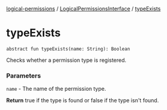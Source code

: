 [logical-permissions](../index.md) / [LogicalPermissionsInterface](index.md) / [typeExists](.)

# typeExists

`abstract fun typeExists(name: String): Boolean`

Checks whether a permission type is registered.

### Parameters

`name` - The name of the permission type.

**Return**
true if the type is found or false if the type isn't found.

